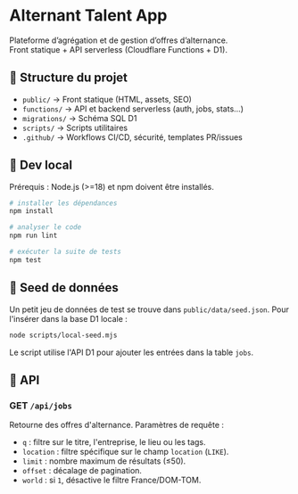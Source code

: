 # Alternant Talent App

Plateforme d’agrégation et de gestion d’offres d’alternance.  
Front statique + API serverless (Cloudflare Functions + D1).

## 🚀 Structure du projet

- `public/` → Front statique (HTML, assets, SEO)
- `functions/` → API et backend serverless (auth, jobs, stats…)
- `migrations/` → Schéma SQL D1
- `scripts/` → Scripts utilitaires
- `.github/` → Workflows CI/CD, sécurité, templates PR/issues

## 🔧 Dev local

Prérequis : Node.js (>=18) et npm doivent être installés.

```bash
# installer les dépendances
npm install

# analyser le code
npm run lint

# exécuter la suite de tests
npm test
```

## 🌱 Seed de données

Un petit jeu de données de test se trouve dans `public/data/seed.json`. Pour l'insérer dans la base D1 locale :

```bash
node scripts/local-seed.mjs
```

Le script utilise l'API D1 pour ajouter les entrées dans la table `jobs`.

## 🧠 API

### GET `/api/jobs`

Retourne des offres d'alternance. Paramètres de requête :

- `q` : filtre sur le titre, l'entreprise, le lieu ou les tags.
- `location` : filtre spécifique sur le champ `location` (`LIKE`).
- `limit` : nombre maximum de résultats (≤50).
- `offset` : décalage de pagination.
- `world` : si `1`, désactive le filtre France/DOM-TOM.
